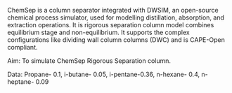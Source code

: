 ChemSep is a column separator integrated with DWSIM, an open-source chemical process simulator, used for modelling distillation, absorption, and extraction operations. It is rigorous separation column model combines equilibrium stage and non-equilibrium. It supports the complex configurations like dividing wall column columns (DWC) and is CAPE-Open compliant. 

Aim: To simulate ChemSep Rigorous Separation column.

Data:  Propane- 0.1, i-butane- 0.05, i-pentane-0.36, n-hexane- 0.4, n-heptane- 0.09	
